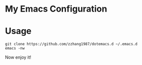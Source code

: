 My Emacs Configuration
===

# Usage

``` shell
git clone https://github.com/zzhang1987/dotemacs.d ~/.emacs.d
emacs -nw
```

Now enjoy it!


